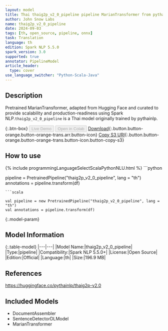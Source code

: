 ```yaml
---
layout: model
title: Thai thaig2p_v2_0_pipeline pipeline MarianTransformer from pythainlp
author: John Snow Labs
name: thaig2p_v2_0_pipeline
date: 2024-09-03
tags: [th, open_source, pipeline, onnx]
task: Translation
language: th
edition: Spark NLP 5.5.0
spark_version: 3.0
supported: true
annotator: PipelineModel
article_header:
  type: cover
use_language_switcher: "Python-Scala-Java"
---
```


## Description

Pretrained MarianTransformer, adapted from Hugging Face and curated to provide scalability and production-readiness using Spark NLP.`thaig2p_v2_0_pipeline` is a Thai model originally trained by pythainlp.

{:.btn-box}
<button class="button button-orange" disabled>Live Demo</button>
<button class="button button-orange" disabled>Open in Colab</button>
[Download](https://s3.amazonaws.com/auxdata.johnsnowlabs.com/public/models/thaig2p_v2_0_pipeline_th_5.5.0_3.0_1725405175634.zip){:.button.button-orange.button-orange-trans.arr.button-icon}
[Copy S3 URI](s3://auxdata.johnsnowlabs.com/public/models/thaig2p_v2_0_pipeline_th_5.5.0_3.0_1725405175634.zip){:.button.button-orange.button-orange-trans.button-icon.button-copy-s3}

## How to use



<div class="tabs-box" markdown="1">
{% include programmingLanguageSelectScalaPythonNLU.html %}
```python

pipeline = PretrainedPipeline("thaig2p_v2_0_pipeline", lang = "th")
annotations =  pipeline.transform(df)   

```
```scala

val pipeline = new PretrainedPipeline("thaig2p_v2_0_pipeline", lang = "th")
val annotations = pipeline.transform(df)

```
</div>

{:.model-param}
## Model Information

{:.table-model}
|---|---|
|Model Name:|thaig2p_v2_0_pipeline|
|Type:|pipeline|
|Compatibility:|Spark NLP 5.5.0+|
|License:|Open Source|
|Edition:|Official|
|Language:|th|
|Size:|196.9 MB|

## References

https://huggingface.co/pythainlp/thaig2p-v2.0

## Included Models

- DocumentAssembler
- SentenceDetectorDLModel
- MarianTransformer